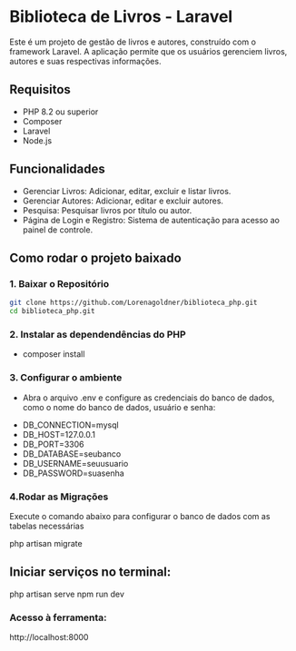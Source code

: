 # Biblioteca de Livros - Laravel

Este é um projeto de gestão de livros e autores, construído com o framework Laravel. A aplicação permite que os usuários gerenciem livros, autores e suas respectivas informações.

## Requisitos

- PHP 8.2 ou superior
- Composer
- Laravel
- Node.js

## Funcionalidades
- Gerenciar Livros: Adicionar, editar, excluir e listar livros.
- Gerenciar Autores: Adicionar, editar e excluir autores.
- Pesquisa: Pesquisar livros por título ou autor.
- Página de Login e Registro: Sistema de autenticação para acesso ao painel de controle.

## Como rodar o projeto baixado

### 1. Baixar o Repositório

```bash
git clone https://github.com/Lorenagoldner/biblioteca_php.git
cd biblioteca_php.git 
```

### 2. Instalar as dependendências do PHP

- composer install

### 3. Configurar o ambiente

- Abra o arquivo .env e configure as credenciais do banco de dados, como o nome do banco de dados, usuário e senha:

* DB_CONNECTION=mysql
* DB_HOST=127.0.0.1
* DB_PORT=3306
* DB_DATABASE=seubanco
* DB_USERNAME=seuusuario
* DB_PASSWORD=suasenha

### 4.Rodar as Migrações

Execute o comando abaixo para   configurar o banco de dados com as tabelas necessárias

  php artisan migrate


## Iniciar serviços no terminal:

php artisan serve
npm run dev

### Acesso à ferramenta: 

http://localhost:8000




